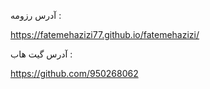 آدرس رزومه :

https://fatemehazizi77.github.io/fatemehazizi/


آدرس گیت هاب :

https://github.com/950268062

